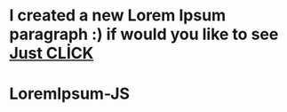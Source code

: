 # I created a new Lorem Ipsum paragraph :) if would you like to see <a href="https://lorem-ipsum-neww.netlify.app/">Just CLİCK</a>
# LoremIpsum-JS
